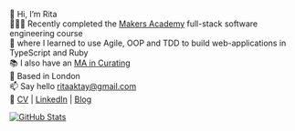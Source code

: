 👋  Hi, I’m Rita\
👩🏻‍💻  Recently completed the [Makers Academy](https://makers.tech/) full-stack software engineering course\
🌱  where I learned to use Agile, OOP and TDD to build web-applications in TypeScript and Ruby\
📚  I also have an [MA in Curating](https://www.gold.ac.uk/pg/mfa-curating/?gclid=Cj0KCQiA1NebBhDDARIsAANiDD04RfEjEw2-F931n6pl9hJ9qRZJnSY4Y6l0gAvPQMgkEYLc1fd1FjoaAuW8EALw_wcB)\
📍  Based in London\
📫  Say hello [ritaaktay@gmail.com](mailto:ritaaktay@gmail.com)\
📎  [CV](https://github.com/ritaaktay/cv/blob/main/README.md) | [LinkedIn](https://www.linkedin.com/in/rita-aktay/) | [Blog](https://medium.com/@rita.aktay)


[![GitHub Stats](https://github-readme-stats.vercel.app/api?username=ritaaktay&theme=dark)](https://github.com/anuraghazra/github-readme-stats)

